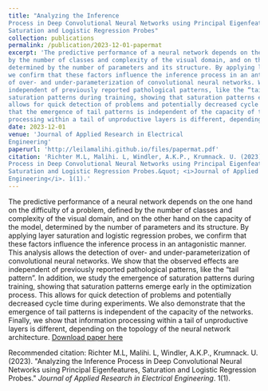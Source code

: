 ```yaml
---
title: "Analyzing the Inference
Process in Deep Convolutional Neural Networks using Principal Eigenfeatures,
Saturation and Logistic Regression Probes"
collection: publications
permalink: /publication/2023-12-01-papermat
excerpt: 'The predictive performance of a neural network depends on the one hand on the difficulty of a problem, defined
by the number of classes and complexity of the visual domain, and on the other hand on the capacity of the model,
determined by the number of parameters and its structure. By applying layer saturation and logistic regression probes,
we confirm that these factors influence the inference process in an antagonistic manner. This analysis allows the detection
of over- and under-parameterization of convolutional neural networks. We show that the observed effects are
independent of previously reported pathological patterns, like the “tail pattern”. In addition, we study the emergence of
saturation patterns during training, showing that saturation patterns emerge early in the optimization process. This
allows for quick detection of problems and potentially decreased cycle time during experiments. We also demonstrate
that the emergence of tail patterns is independent of the capacity of the networks. Finally, we show that information
processing within a tail of unproductive layers is different, depending on the topology of the neural network architecture.'
date: 2023-12-01
venue: 'Journal of Applied Research in Electrical
Engineering'
paperurl: 'http://leilamalihi.github.io/files/papermat.pdf'
citation: 'Richter M.L, Malihi. L, Windler, A.K.P., Krumnack. U. (2023). &quot;Analyzing the Inference
Process in Deep Convolutional Neural Networks using Principal Eigenfeatures,
Saturation and Logistic Regression Probes.&quot; <i>Journal of Applied Research in Electrical
Engineering</i>. 1(1).'
---
```

The predictive performance of a neural network depends on the one hand on the difficulty of a problem, defined
by the number of classes and complexity of the visual domain, and on the other hand on the capacity of the model,
determined by the number of parameters and its structure. By applying layer saturation and logistic regression probes,
we confirm that these factors influence the inference process in an antagonistic manner. This analysis allows the detection
of over- and under-parameterization of convolutional neural networks. We show that the observed effects are
independent of previously reported pathological patterns, like the “tail pattern”. In addition, we study the emergence of
saturation patterns during training, showing that saturation patterns emerge early in the optimization process. This
allows for quick detection of problems and potentially decreased cycle time during experiments. We also demonstrate
that the emergence of tail patterns is independent of the capacity of the networks. Finally, we show that information
processing within a tail of unproductive layers is different, depending on the topology of the neural network architecture.
[Download paper here](http://leilamalihi.github.io/files/papermat.pdf)

Recommended citation: Richter M.L, Malihi. L, Windler, A.K.P., Krumnack. U. (2023). "Analyzing the Inference
Process in Deep Convolutional Neural Networks using Principal Eigenfeatures,
Saturation and Logistic Regression Probes." <i>Journal of Applied Research in Electrical
Engineering</i>. 1(1).
